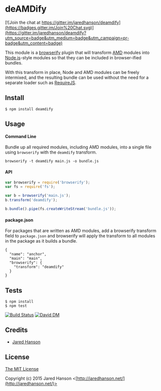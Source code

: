# deAMDify

[![Join the chat at https://gitter.im/jaredhanson/deamdify](https://badges.gitter.im/Join%20Chat.svg)](https://gitter.im/jaredhanson/deamdify?utm_source=badge&utm_medium=badge&utm_campaign=pr-badge&utm_content=badge)

This module is a [browserify](http://browserify.org/) plugin that will transform
[AMD](https://github.com/amdjs) modules into [Node.js](http://nodejs.org/)-style
modules so that they can be included in browser-ified bundles.

With this transform in place, Node and AMD modules can be freely intermixed, and
the resulting bundle can be used without the need for a separate loader such as
[RequireJS](http://requirejs.org/).

## Install

    $ npm install deamdify

## Usage

#### Command Line

Bundle up all required modules, including AMD modules, into a single file
using `browserify` with the `deamdify` transform.

    browserify -t deamdify main.js -o bundle.js

#### API

```javascript
var browserify = require('browserify');
var fs = require('fs');

var b = browserify('main.js');
b.transform('deamdify');

b.bundle().pipe(fs.createWriteStream('bundle.js'));
```

#### package.json

For packages that are written as AMD modules, add a browserify transform field
to `package.json` and browserify will apply the transform to all modules in the
package as it builds a bundle.

```
{
  "name": "anchor",
  "main": "main",
  "browserify": {
    "transform": "deamdify"
  }
}
```

## Tests

    $ npm install
    $ npm test

[![Build Status](https://secure.travis-ci.org/jaredhanson/deamdify.png)](http://travis-ci.org/jaredhanson/deamdify)  [![David DM](https://david-dm.org/jaredhanson/deamdify.png)](http://david-dm.org/jaredhanson/deamdify)

## Credits

  - [Jared Hanson](http://github.com/jaredhanson)

## License

[The MIT License](http://opensource.org/licenses/MIT)

Copyright (c) 2015 Jared Hanson <[http://jaredhanson.net/](http://jaredhanson.net/)>

